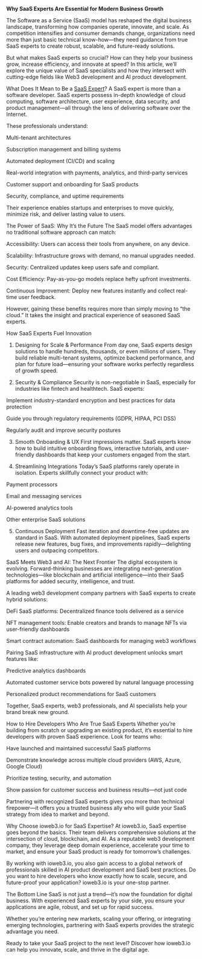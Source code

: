 **Why SaaS Experts Are Essential for Modern Business Growth**

The Software as a Service (SaaS) model has reshaped the digital business landscape, transforming how companies operate, innovate, and scale. As competition intensifies and consumer demands change, organizations need more than just basic technical know-how—they need guidance from true SaaS experts to create robust, scalable, and future-ready solutions.

But what makes SaaS experts so crucial? How can they help your business grow, increase efficiency, and innovate at speed? In this article, we’ll explore the unique value of SaaS specialists and how they intersect with cutting-edge fields like Web3 development and AI product development.

What Does It Mean to Be a [SaaS Expert](https://ioweb3.io/)?
A SaaS expert is more than a software developer. SaaS experts possess in-depth knowledge of cloud computing, software architecture, user experience, data security, and product management—all through the lens of delivering software over the Internet.

These professionals understand:

Multi-tenant architectures

Subscription management and billing systems

Automated deployment (CI/CD) and scaling

Real-world integration with payments, analytics, and third-party services

Customer support and onboarding for SaaS products

Security, compliance, and uptime requirements

Their experience enables startups and enterprises to move quickly, minimize risk, and deliver lasting value to users.

The Power of SaaS: Why It’s the Future
The SaaS model offers advantages no traditional software approach can match:

Accessibility: Users can access their tools from anywhere, on any device.

Scalability: Infrastructure grows with demand, no manual upgrades needed.

Security: Centralized updates keep users safe and compliant.

Cost Efficiency: Pay-as-you-go models replace hefty upfront investments.

Continuous Improvement: Deploy new features instantly and collect real-time user feedback.

However, gaining these benefits requires more than simply moving to “the cloud.” It takes the insight and practical experience of seasoned SaaS experts.

How SaaS Experts Fuel Innovation
1. Designing for Scale & Performance
From day one, SaaS experts design solutions to handle hundreds, thousands, or even millions of users. They build reliable multi-tenant systems, optimize backend performance, and plan for future load—ensuring your software works perfectly regardless of growth speed.

2. Security & Compliance
Security is non-negotiable in SaaS, especially for industries like fintech and healthtech. SaaS experts:

Implement industry-standard encryption and best practices for data protection

Guide you through regulatory requirements (GDPR, HIPAA, PCI DSS)

Regularly audit and improve security postures

3. Smooth Onboarding & UX
First impressions matter. SaaS experts know how to build intuitive onboarding flows, interactive tutorials, and user-friendly dashboards that keep your customers engaged from the start.

4. Streamlining Integrations
Today’s SaaS platforms rarely operate in isolation. Experts skillfully connect your product with:

Payment processors

Email and messaging services

AI-powered analytics tools

Other enterprise SaaS solutions

5. Continuous Deployment
Fast iteration and downtime-free updates are standard in SaaS. With automated deployment pipelines, SaaS experts release new features, bug fixes, and improvements rapidly—delighting users and outpacing competitors.

SaaS Meets Web3 and AI: The Next Frontier
The digital ecosystem is evolving. Forward-thinking businesses are integrating next-generation technologies—like blockchain and artificial intelligence—into their SaaS platforms for added security, intelligence, and trust.

A leading web3 development company partners with SaaS experts to create hybrid solutions:

DeFi SaaS platforms: Decentralized finance tools delivered as a service

NFT management tools: Enable creators and brands to manage NFTs via user-friendly dashboards

Smart contract automation: SaaS dashboards for managing web3 workflows

Pairing SaaS infrastructure with AI product development unlocks smart features like:

Predictive analytics dashboards

Automated customer service bots powered by natural language processing

Personalized product recommendations for SaaS customers

Together, SaaS experts, web3 professionals, and AI specialists help your brand break new ground.

How to Hire Developers Who Are True SaaS Experts
Whether you’re building from scratch or upgrading an existing product, it’s essential to hire developers with proven SaaS experience. Look for teams who:

Have launched and maintained successful SaaS platforms

Demonstrate knowledge across multiple cloud providers (AWS, Azure, Google Cloud)

Prioritize testing, security, and automation

Show passion for customer success and business results—not just code

Partnering with recognized SaaS experts gives you more than technical firepower—it offers you a trusted business ally who will guide your SaaS strategy from idea to market and beyond.

Why Choose ioweb3.io for SaaS Expertise?
At ioweb3.io, SaaS expertise goes beyond the basics. Their team delivers comprehensive solutions at the intersection of cloud, blockchain, and AI. As a reputable web3 development company, they leverage deep domain experience, accelerate your time to market, and ensure your SaaS product is ready for tomorrow’s challenges.

By working with ioweb3.io, you also gain access to a global network of professionals skilled in AI product development and SaaS best practices. Do you want to hire developers who know exactly how to scale, secure, and future-proof your application? ioweb3.io is your one-stop partner.

The Bottom Line
SaaS is not just a trend—it’s now the foundation for digital business. With experienced SaaS experts by your side, you ensure your applications are agile, robust, and set up for rapid success.

Whether you’re entering new markets, scaling your offering, or integrating emerging technologies, partnering with SaaS experts provides the strategic advantage you need.

Ready to take your SaaS project to the next level? Discover how ioweb3.io can help you innovate, scale, and thrive in the digital age.
